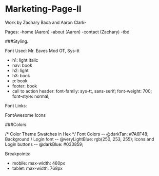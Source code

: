 # Marketing-Page-II

Work by Zachary Baca and Aaron Clark-

Pages:
  -home (Aaron)
  -about (Aaron)
  -contact (Zachary)
  -tbd


###Styling.

Font Used: Mr. Eaves Mod OT, Sys-tt
  - h1: light italic
  - nav: book
  - h2: light
  - h3: book
  - p: book
  - footer: book
  - call to action header:   font-family: sys-tt, sans-serif; font-weight: 700; font-style: normal;

  Font Links: <link rel="stylesheet" href="https://use.typekit.net/rvq8yfn.css">

  FontAwesome Icons<script src="https://kit.fontawesome.com/91392b981d.js"></script>


###Colors

/* Color Theme Swatches in Hex */
Font Colors -- @darkTan: #7A6F48;
Background / Login font -- @veryLightBlue: rgb(250, 253, 255);
Icons and Login buttons -- @darkBlue: #033859;



Breakpoints:
  - mobile: max-width: 480px
  - tablet: max-width: 768px


  
